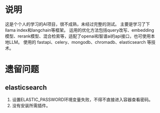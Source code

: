 
# 说明

这是个个人的学习的AI项目，很不成熟，未经过完整的测试。
主要是学习了下llama index和langchain等框架。
运用的优化方法包括query改写、embedding模型、rerank模型、混合检索等，适配了openai和智谱ai的api接口，也可使用本地LLM。
使用的 fastapi、celery、mongodb、chromadb、elasticsearch 等技术。

# 遗留问题

## elasticsearch

1. 设置ELASTIC_PASSWORD环境变量失败，不得不直接进入容器查看密码。
2. 没有安装所需插件。
